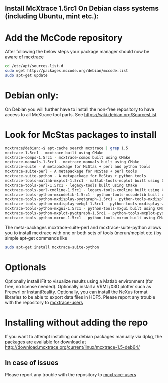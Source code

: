 ## Install McXtrace 1.5rc1 On Debian class systems (including Ubuntu, mint etc.):

# Add the McCode repository
After following the below steps your package manager should now be aware of mcxtrace
```bash
cd /etc/apt/sources.list.d
sudo wget http://packages.mccode.org/debian/mccode.list
sudo apt-get update
```

# Debian only:
On Debian you will further have to install the non-free repository to have access to all McXtrace tool parts. See https://wiki.debian.org/SourcesList

# Look for McStas packages to install
```bash
mcxtrace@debian:~$ apt-cache search mcxtrace | grep 1.5
mcxtrace-1.5rc1 - mcxtrace built using CMake
mcxtrace-comps-1.5rc1 - mcxtrace-comps built using CMake
mcxtrace-manuals-1.5rc1 - mcxtrace_manuals built using CMake
mcxtrace-suite - A metapackage for McStas + perl and python tools
mcxtrace-suite-perl - A metapackage for McStas + perl tools
mcxtrace-suite-python - A metapackage for McStas + python tools
mcxtrace-tools-matlab-mxplot-1.5rc1 - matlab-tools-mcplot built using CMake
mcxtrace-tools-perl-1.5rc1 - legacy-tools built using CMake
mcxtrace-tools-perl-cmdline-1.5rc1 - legacy-tools-cmdline built using CMake
mcxtrace-tools-python-mxcodelib-1.5rc1 - python-tools-mccodelib built using CMake
mcxtrace-tools-python-mxdisplay-pyqtgraph-1.5rc1 - python-tools-mxdisplay-pyqtgraph built using CMake
mcxtrace-tools-python-mxdisplay-webgl-1.5rc1 - python-tools-mxdisplay-webgl built using CMake
mcxtrace-tools-python-mxgui-1.5rc1 - python-tools-mxgui built using CMake
mcxtrace-tools-python-mxplot-pyqtgraph-1.5rc1 - python-tools-mxplot-pyqtgraph built using CMake
mcxtrace-tools-python-mxrun-1.5rc1 - python-tools-mxrun built using CMake
```
The meta-packages mcxtrace-suite-perl and mcxtrace-suite-python allows you to install mcxtrace with one or both sets of tools (mcrun/mcplot etc.) by simple apt-get commands like
```bash
sudo apt-get install mcxtrace-suite-python
```
# Optionals
Optionally install iFit to visualize results using a Matlab environment (for free, no license needed).
Optionally install a VRML/X3D plotter such as Freewrl or InstantReality.
Optionally, you can install the NeXus format libraries to be able to export data files in HDF5.
Please report any trouble with the repository to [mcxtrace-users](mailto:mcxtrace-users@mcxtrace.org)

# Installing without adding the repo
If you want to attempt installing our debian packages manually via
dpkg, the packages are available for download at http://download.mcxtrace.org/current/linux/mcxtrace-1.5-deb64/

## In case of issues
Please report any trouble with the repository to [mcxtrace-users](mailto:mcxtrace-users@mcxtrace.org)


